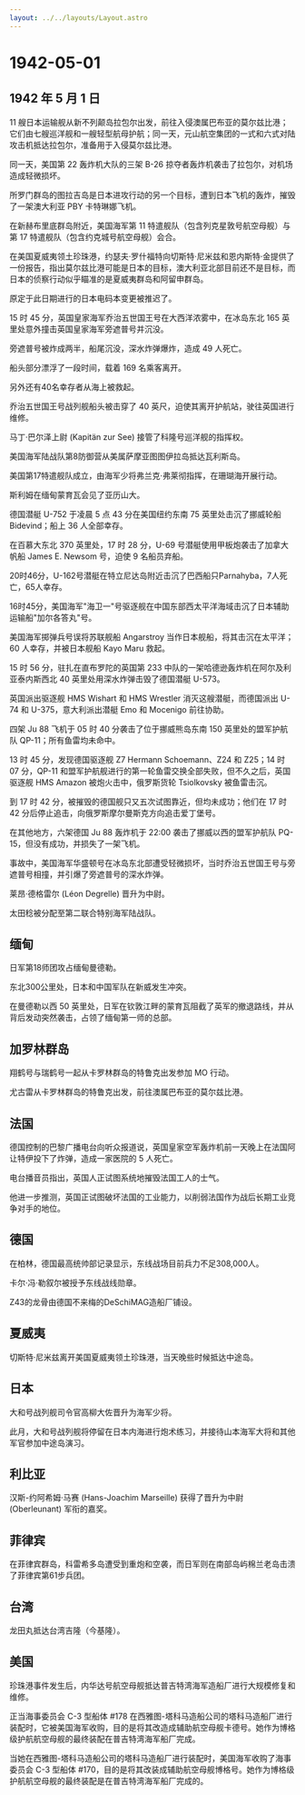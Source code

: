 ```yaml
---
layout: ../../layouts/Layout.astro
---
```


# 1942-05-01

## 1942 年 5 月 1 日

11
艘日本运输舰从新不列颠岛拉包尔出发，前往入侵澳属巴布亚的莫尔兹比港；它们由七艘巡洋舰和一艘轻型航母护航；同一天，元山航空集团的一式和六式对陆攻击机抵达拉包尔，准备用于入侵莫尔兹比港。

同一天，美国第 22 轰炸机大队的三架 B-26
掠夺者轰炸机袭击了拉包尔，对机场造成轻微损坏。

所罗门群岛的图拉吉岛是日本进攻行动的另一个目标，遭到日本飞机的轰炸，摧毁了一架澳大利亚
PBY 卡特琳娜飞机。

在新赫布里底群岛附近，美国海军第 11
特遣舰队（包含列克星敦号航空母舰）与第 17
特遣舰队（包含约克城号航空母舰）会合。

在美国夏威夷领土珍珠港，约瑟夫·罗什福特向切斯特·尼米兹和恩内斯特·金提供了一份报告，指出莫尔兹比港可能是日本的目标，澳大利亚北部目前还不是目标，而日本的侦察行动似乎瞄准的是夏威夷群岛和阿留申群岛。

原定于此日期进行的日本电码本变更被推迟了。

15 时 45 分，英国皇家海军乔治五世国王号在大西洋浓雾中，在冰岛东北 165
英里处意外撞击英国皇家海军旁遮普号并沉没。

旁遮普号被炸成两半，船尾沉没，深水炸弹爆炸，造成 49 人死亡。

船头部分漂浮了一段时间，载着 169 名乘客离开。

另外还有40名幸存者从海上被救起。

乔治五世国王号战列舰船头被击穿了 40
英尺，迫使其离开护航站，驶往英国进行维修。

马丁·巴尔泽上尉 (Kapitän zur See) 接管了科隆号巡洋舰的指挥权。

美国海军陆战队第8防御营从美属萨摩亚图图伊拉岛抵达瓦利斯岛。

美国第17特遣舰队成立，由海军少将弗兰克·弗莱彻指挥，在珊瑚海开展行动。

斯利姆在缅甸蒙育瓦会见了亚历山大。

德国潜艇 U-752 于凌晨 5 点 43 分在美国纽约东南 75 英里处击沉了挪威轮船
Bidevind；船上 36 人全部幸存。

在百慕大东北 370 英里处，17 时 28 分，U-69
号潜艇使用甲板炮袭击了加拿大帆船 James E. Newsom 号，迫使 9 名船员弃船。

20时46分，U-162号潜艇在特立尼达岛附近击沉了巴西船只Parnahyba，7人死亡，65人幸存。

16时45分，美国海军"海卫一"号驱逐舰在中国东部西太平洋海域击沉了日本辅助运输船"加尔各答丸"号。

美国海军掷弹兵号误将苏联舰船 Angarstroy
当作日本舰船，将其击沉在太平洋；60 人幸存，并被日本舰船 Kayo Maru 救起。

15 时 56 分，驻扎在直布罗陀的英国第 233
中队的一架哈德逊轰炸机在阿尔及利亚泰内斯西北 40
英里处用深水炸弹击毁了德国潜艇 U-573。

英国派出驱逐舰 HMS Wishart 和 HMS Wrestler 消灭这艘潜艇，而德国派出 U-74
和 U-375，意大利派出潜艇 Emo 和 Mocenigo 前往协助。

四架 Ju 88 飞机于 05 时 40 分袭击了位于挪威熊岛东南 150
英里处的盟军护航队 QP-11；所有鱼雷均未命中。

13 时 45 分，发现德国驱逐舰 Z7 Hermann Schoemann、Z24 和 Z25；14 时 07
分，QP-11
和盟军护航舰进行的第一轮鱼雷交换全部失败，但不久之后，英国驱逐舰 HMS
Amazon 被炮火击中，俄罗斯货轮 Tsiolkovsky 被鱼雷击沉。

到 17 时 42 分，被摧毁的德国舰只又五次试图靠近，但均未成功；他们在 17 时
42 分后停止追击，向俄罗斯摩尔曼斯克方向追击爱丁堡号。

在其他地方，六架德国 Ju 88 轰炸机于 22:00 袭击了挪威以西的盟军护航队
PQ-15，但没有成功，并损失了一架飞机。

事故中，美国海军华盛顿号在冰岛东北部遭受轻微损坏，当时乔治五世国王号与旁遮普号相撞，并引爆了旁遮普号的深水炸弹。

莱昂·德格雷尔 (Léon Degrelle) 晋升为中尉。

太田稔被分配至第二联合特别海军陆战队。

## 缅甸

日军第18师团攻占缅甸曼德勒。

东北300公里处，日本和中国军队在新威发生冲突。

在曼德勒以西 50
英里处，日军在钦敦江畔的蒙育瓦阻截了英军的撤退路线，并从背后发动突然袭击，占领了缅甸第一师的总部。

## 加罗林群岛

翔鹤号与瑞鹤号一起从卡罗林群岛的特鲁克出发参加 MO 行动。

尤古雷从卡罗林群岛的特鲁克出发，前往澳属巴布亚的莫尔兹比港。

## 法国

德国控制的巴黎广播电台向听众报道说，英国皇家空军轰炸机前一天晚上在法国阿让特伊投下了炸弹，造成一家医院的
5 人死亡。

电台播音员指出，英国人正试图系统地摧毁法国工人的士气。

他进一步推测，英国正试图破坏法国的工业能力，以削弱法国作为战后长期工业竞争对手的地位。

## 德国

在柏林，德国最高统帅部记录显示，东线战场目前兵力不足308,000人。

卡尔·冯·勒叙尔被授予东线战线勋章。

Z43的龙骨由德国不来梅的DeSchiMAG造船厂铺设。

## 夏威夷

切斯特·尼米兹离开美国夏威夷领土珍珠港，当天晚些时候抵达中途岛。

## 日本

大和号战列舰司令官高柳大佐晋升为海军少将。

此月，大和号战列舰将停留在日本内海进行炮术练习，并接待山本海军大将和其他军官参加中途岛演习。

## 利比亚

汉斯-约阿希姆·马赛 (Hans-Joachim Marseille) 获得了晋升为中尉
(Oberleunant) 军衔的嘉奖。

## 菲律宾

在菲律宾群岛，科雷希多岛遭受到重炮和空袭，而日军则在南部岛屿棉兰老岛击溃了菲律宾第61步兵团。

## 台湾

龙田丸抵达台湾吉隆（今基隆）。

## 美国

珍珠港事件发生后，内华达号航空母舰抵达普吉特湾海军造船厂进行大规模修复和维修。

正当海事委员会 C-3 型船体 #178
在西雅图-塔科马造船公司的塔科马造船厂进行装配时，它被美国海军收购，目的是将其改造成辅助航空母舰卡德号。她作为博格级护航航空母舰的最终装配在普吉特湾海军船厂完成。

当她在西雅图-塔科马造船公司的塔科马造船厂进行装配时，美国海军收购了海事委员会
C-3 型船体
#170，目的是将其改装成辅助航空母舰博格号。她作为博格级护航航空母舰的最终装配是在普吉特湾海军船厂完成的。